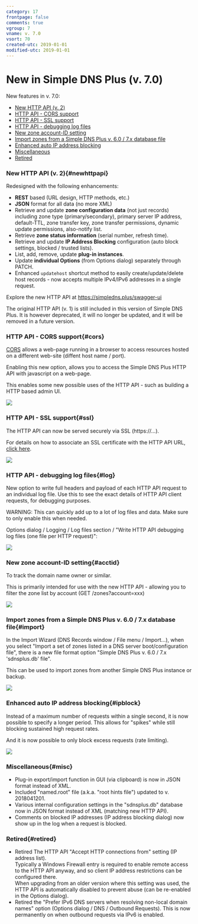 ```yaml
---
category: 17
frontpage: false
comments: true
vgroup: 7
vname: v. 7.0
vsort: 70
created-utc: 2019-01-01
modified-utc: 2019-01-01
---
```

# New in Simple DNS Plus (v. 7.0)

New features in v. 7.0:

- [New HTTP API \(v. 2\)](#newhttpapi)
- [HTTP API - CORS support](#cors)
- [HTTP API - SSL support](#ssl)
- [HTTP API - debugging log files](#log)
- [New zone account-ID setting](#acctid)
- [Import zones from a Simple DNS Plus v. 6.0 / 7.x database file](#import)
- [Enhanced auto IP address blocking](#ipblock)
- [Miscellaneous](#misc)
- [Retired](#retired)

### New HTTP API (v. 2){#newhttpapi}

Redesigned with the following enhancements:

- **REST** based (URL design, HTTP methods, etc.)
- **JSON** format for all data (no more XML)
- Retrieve and update **zone configuration data** (not just records) including zone type (primary/secondary), primary server IP address, default-TTL, zone transfer key, zone transfer permissions, dynamic update permissions, also-notify list.
- Retrieve **zone status information** (serial number, refresh time).
- Retrieve and update **IP Address Blocking** configuration (auto block settings, blocked / trusted lists).
- List, add, remove, update **plug-in instances**.
- Update **individual Options** (from Options dialog) separately through PATCH.
- Enhanced `updatehost` shortcut method to easily create/update/delete host records - now accepts multiple IPv4/IPv6 addresses in a single request.

Explore the new HTTP API at <https://simpledns.plus/swagger-ui>

The original HTTP API (v. 1) is still included in this version of Simple DNS Plus. It is however deprecated, it will no longer be updated, and it will be removed in a future version.

### HTTP API - CORS support{#cors}

[CORS](https://en.wikipedia.org/wiki/Cross-origin_resource_sharing) allows a web-page running in a browser to access resources hosted on a different web-site (diffent host name / port).

Enabling this new option, allows you to access the Simple DNS Plus HTTP API with javascript on a web-page.

This enables some new possible uses of the HTTP API - such as building a HTTP based admin UI.

![](img/162/1.png)

### HTTP API - SSL support{#ssl}

The HTTP API can now be served securely via SSL (https://...).

For details on how to associate an SSL certificate with the HTTP API URL, [click here](/kb/163/how-to-bind-an-ssl-certificate-to-the-http-api).

![](img/162/2.png)

### HTTP API - debugging log files{#log}

New option to write full headers and payload of each HTTP API request to an individual log file.
Use this to see the exact details of HTTP API client requests, for debugging purposes.

WARNING: This can quickly add up to a lot of log files and data. Make sure to only enable this when needed.

Options dialog / Logging / Log files section / "Write HTTP API debugging log files (one file per HTTP request)":

![](img/162/3.png)

### New zone account-ID setting{#acctid}

To track the domain name owner or similar.

This is primarily intended for use with the new HTTP API - allowing you to filter the zone list by account (GET /zones?account=xxx)

![](img/162/4.png)


### Import zones from a Simple DNS Plus v. 6.0 / 7.x database file{#import}

In the Import Wizard (DNS Records window / File menu / Import...), when you select "Import a set of zones listed in a DNS server boot/configuration file", there is a new file format option "Simple DNS Plus v. 6.0 / 7.x 'sdnsplus.db' file".

This can be used to import zones from another Simple DNS Plus instance or backup.

![](img/162/5.png)



### Enhanced auto IP address blocking{#ipblock}

Instead of a maximum number of requests within a single second, it is now possible to specify a longer period. This allows for "spikes" while still blocking sustained high request rates.

And it is now possible to only block excess requests (rate limiting).

![](img/162/6.png)


### Miscellaneous{#misc}

- Plug-in export/import function in GUI (via clipboard) is now in JSON format instead of XML.
- Included "named.root" file (a.k.a. "root hints file") updated to v. 2018041201.
- Various internal configuration settings in the "sdnsplus.db" database now in JSON format instead of XML (matching new HTTP API).
- Comments on blocked IP addresses (IP address blocking dialog) now show up in the log when a request is blocked.


### Retired{#retired}

- Retired The HTTP API "Accept HTTP connections from" setting (IP address list).\
Typically a Windows Firewall entry is required to enable remote access to the HTTP API anyway, and so client IP address restrictions can be configured there.\
When upgrading from an older version where this setting was used, the HTTP API is automatically disabled to prevent abuse (can be re-enabled in the Options dialog).
- Retired the "Prefer IPv6 DNS servers when resolving non-local domain names" option (Options dialog / DNS / Outbound Requests). This is now permanently on when outbound requests via IPv6 is enabled.